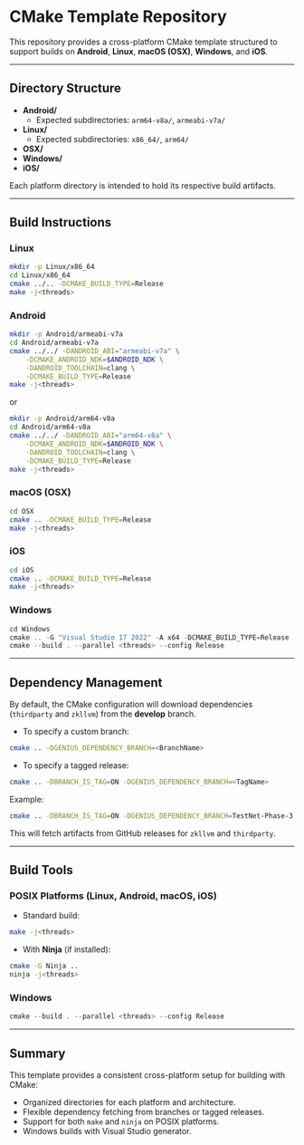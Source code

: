 # CMake Template Repository

This repository provides a cross-platform CMake template structured to support builds on **Android**, **Linux**, **macOS (OSX)**, **Windows**, and **iOS**.

---

## Directory Structure

- **Android/**
  - Expected subdirectories: `arm64-v8a/`, `armeabi-v7a/`
- **Linux/**
  - Expected subdirectories: `x86_64/`, `arm64/`
- **OSX/**
- **Windows/**
- **iOS/**

Each platform directory is intended to hold its respective build artifacts.

---

## Build Instructions

### Linux
```bash
mkdir -p Linux/x86_64
cd Linux/x86_64
cmake ../.. -DCMAKE_BUILD_TYPE=Release
make -j<threads>
```

### Android
```bash
mkdir -p Android/armeabi-v7a
cd Android/armeabi-v7a
cmake ../../ -DANDROID_ABI="armeabi-v7a" \
    -DCMAKE_ANDROID_NDK=$ANDROID_NDK \
    -DANDROID_TOOLCHAIN=clang \
    -DCMAKE_BUILD_TYPE=Release
make -j<threads>
```
or
```bash
mkdir -p Android/arm64-v8a
cd Android/arm64-v8a
cmake ../../ -DANDROID_ABI="arm64-v8a" \
    -DCMAKE_ANDROID_NDK=$ANDROID_NDK \
    -DANDROID_TOOLCHAIN=clang \
    -DCMAKE_BUILD_TYPE=Release
make -j<threads>
```

### macOS (OSX)
```bash
cd OSX
cmake .. -DCMAKE_BUILD_TYPE=Release
make -j<threads>
```

### iOS
```bash
cd iOS
cmake .. -DCMAKE_BUILD_TYPE=Release
make -j<threads>
```

### Windows
```powershell
cd Windows
cmake .. -G "Visual Studio 17 2022" -A x64 -DCMAKE_BUILD_TYPE=Release
cmake --build . --parallel <threads> --config Release
```

---

## Dependency Management

By default, the CMake configuration will download dependencies (`thirdparty` and `zkllvm`) from the **develop** branch.

- To specify a custom branch:
```bash
cmake .. -DGENIUS_DEPENDENCY_BRANCH=<BranchName>
```

- To specify a tagged release:
```bash
cmake .. -DBRANCH_IS_TAG=ON -DGENIUS_DEPENDENCY_BRANCH=<TagName>
```
Example:
```bash
cmake .. -DBRANCH_IS_TAG=ON -DGENIUS_DEPENDENCY_BRANCH=TestNet-Phase-3.2
```

This will fetch artifacts from GitHub releases for `zkllvm` and `thirdparty`.

---

## Build Tools

### POSIX Platforms (Linux, Android, macOS, iOS)
- Standard build:
```bash
make -j<threads>
```

- With **Ninja** (if installed):
```bash
cmake -G Ninja ..
ninja -j<threads>
```

### Windows
```powershell
cmake --build . --parallel <threads> --config Release
```

---

## Summary

This template provides a consistent cross-platform setup for building with CMake:
- Organized directories for each platform and architecture.
- Flexible dependency fetching from branches or tagged releases.
- Support for both `make` and `ninja` on POSIX platforms.
- Windows builds with Visual Studio generator.
